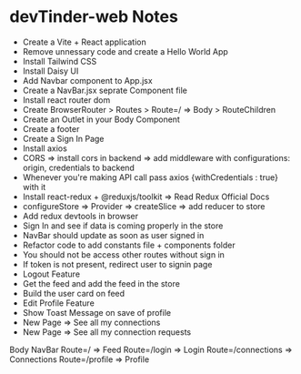 # devTinder-web Notes

- Create a Vite + React application
- Remove unnessary code and create a Hello World App
- Install Tailwind CSS
- Install Daisy UI
- Add Navbar component to App.jsx
- Create a NavBar.jsx seprate Component file
- Install react router dom
- Create BrowserRouter > Routes > Route=/ => Body > RouteChildren
- Create an Outlet in your Body Component
- Create a footer
- Create a Sign In Page
- Install axios
- CORS => install cors in backend => add middleware with configurations: origin, credentials to backend
- Whenever you're making API call pass axios {withCredentials : true} with it
- Install react-redux + @reduxjs/toolkit => Read Redux Official Docs
- configureStore => Provider => createSlice => add reducer to store
- Add redux devtools in browser
- Sign In and see if data is coming properly in the store
- NavBar should update as soon as user signed in
- Refactor code to add constants file + components folder
- You should not be access other routes without sign in
- If token is not present, redirect user to signin page
- Logout Feature
- Get the feed and add the feed in the store
- Build the user card on feed
- Edit Profile Feature
- Show Toast Message on save of profile
- New Page => See all my connections
- New Page => See all my connection requests

Body
NavBar
Route=/ => Feed
Route=/login => Login
Route=/connections => Connections
Route=/profile => Profile
